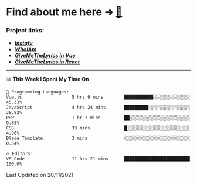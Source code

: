 # Find about me here ➜ [🧑](https://pauabella.dev)

### Project links:
- ***[Instafy](https://instafy.me)***
- ***[WhoIAm](https://pauabella.dev)***
- ***[GiveMeTheLyrics in Vue](https://lyrics.pauabella.dev)***
- ***[GiveMeTheLyrics in React](https://pauabella.dev/GiveMeTheLyrics)***

---
<!--START_SECTION:waka-->
📊 **This Week I Spent My Time On** 

```text
💬 Programming Languages: 
Vue.js                   5 hrs 9 mins        ███████████░░░░░░░░░░░░░░   45.33% 
JavaScript               4 hrs 24 mins       █████████░░░░░░░░░░░░░░░░   38.82% 
PHP                      1 hr 7 mins         ██░░░░░░░░░░░░░░░░░░░░░░░   9.85% 
CSS                      33 mins             █░░░░░░░░░░░░░░░░░░░░░░░░   4.96% 
Blade Template           3 mins              ░░░░░░░░░░░░░░░░░░░░░░░░░   0.54%

🔥 Editors: 
VS Code                  11 hrs 21 mins      █████████████████████████   100.0%

```


 Last Updated on 20/11/2021
<!--END_SECTION:waka-->
